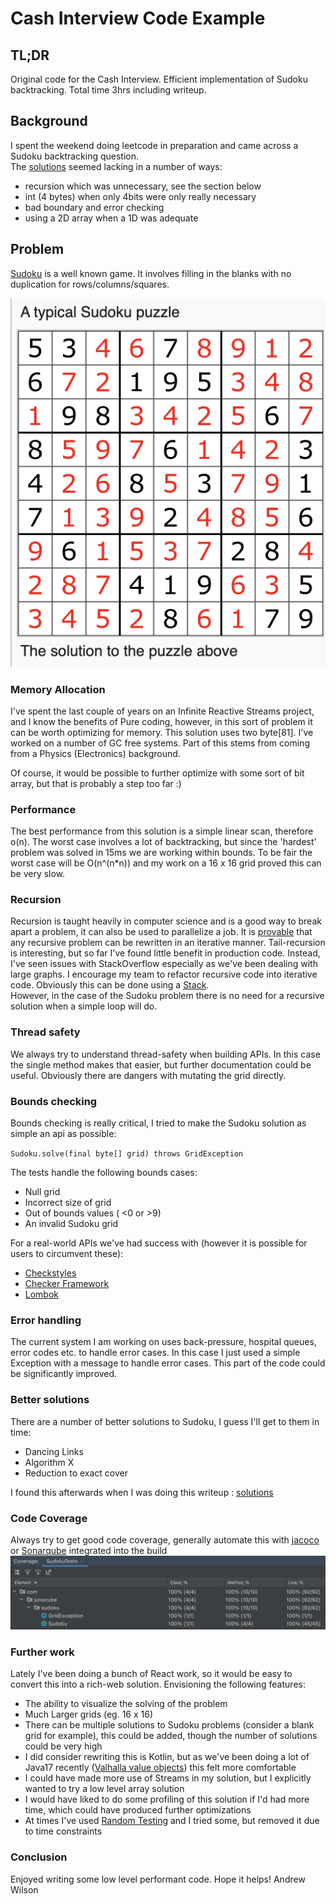 # Cash Interview Code Example

## TL;DR
Original code for the Cash Interview.  Efficient implementation of Sudoku backtracking.  Total time 3hrs including writeup.

## Background
I spent the weekend doing leetcode in preparation and came across a Sudoku backtracking question.  
The [solutions](https://www.baeldung.com/java-sudoku) seemed lacking in a number of ways:

- recursion which was unnecessary, see the section below
- int (4 bytes) when only 4bits were only really necessary
- bad boundary and error checking
- using a 2D array when a 1D was adequate

## Problem
[Sudoku](https://en.wikipedia.org/wiki/Sudoku) is a well known game.  It involves filling in the blanks with no duplication for
rows/columns/squares.

![Sudoku](Sudoku.png)

### Memory Allocation
I've spent the last couple of years on an Infinite Reactive Streams project, and I know the benefits of Pure coding,
however, in this sort of problem it can be worth optimizing for memory.  This solution uses two byte[81].  I've 
worked on a number of GC free systems.  Part of this stems from coming from a Physics (Electronics) background.

Of course, it would be possible to further optimize with some sort of bit array, but that is probably a step too far :)

### Performance
The best performance from this solution is a simple linear scan, therefore o(n).  The worst case involves a lot of 
backtracking, but since the 'hardest' problem was solved in 15ms we are working within bounds.  To be fair the worst
case will be O(n^(n*n)) and my work on a 16 x 16 grid proved this can be very slow.

### Recursion
Recursion is taught heavily in computer science and is a good way to break apart a problem, it can also be used to 
parallelize a job.  It is [provable](https://en.wikipedia.org/wiki/Church%E2%80%93Turing_thesis) that any
recursive problem can be rewritten in an iterative manner.  Tail-recursion is interesting, but so far I've found little
benefit in production code.  Instead, I've seen issues with StackOverflow especially as we've been dealing with large
graphs.  I encourage my team to refactor recursive code into iterative code.  Obviously this can be done using a 
[Stack](https://docs.oracle.com/en/java/javase/11/docs/api/java.base/java/util/ArrayDeque.html).  
However, in the case of the Sudoku problem there is no need for a recursive solution when a simple loop will do.

### Thread safety
We always try to understand thread-safety when building APIs.  In this case the single method makes that easier, but 
further documentation could be useful.  Obviously there are dangers with mutating the grid directly.

### Bounds checking
Bounds checking is really critical, I tried to make the Sudoku solution as simple an api as possible:

`Sudoku.solve(final byte[] grid) throws GridException`

The tests handle the following bounds cases:

- Null grid
- Incorrect size of grid
- Out of bounds values ( <0 or >9)
- An invalid Sudoku grid

For a real-world APIs we've had success with (however it is possible for users to circumvent these): 

- [Checkstyles](https://checkstyle.sourceforge.io/)
- [Checker Framework](https://checkerframework.org/)
- [Lombok](https://projectlombok.org/features/NonNull)

### Error handling
The current system I am working on uses back-pressure, hospital queues, error codes etc. to handle error cases.
In this case I just used a simple Exception with a message to handle error cases.  This part of the code could be 
significantly improved.

### Better solutions
There are a number of better solutions to Sudoku, I guess I'll get to them in time:

- Dancing Links
- Algorithm X
- Reduction to exact cover

I found this afterwards when I was doing this writeup : [solutions](https://medium.com/optima-blog/solving-sudoku-fast-702912c13307)

### Code Coverage
Always try to get good code coverage, generally automate this with [jacoco](https://www.eclemma.org/jacoco/) or [Sonarqube](https://www.sonarqube.org/) integrated into the build
![Coverage](coverage.png)

### Further work
Lately I've been doing a bunch of React work, so it would be easy to convert this into a rich-web solution.
Envisioning the following features:

- The ability to visualize the solving of the problem
- Much Larger grids (eg. 16 x 16)
- There can be multiple solutions to Sudoku problems (consider a blank grid for example), this could be added, though the number of solutions could be very high
- I did consider rewriting this is Kotlin, but as we've been doing a lot of Java17 recently ([Valhalla value objects](https://openjdk.java.net/jeps/8277163)) this felt more comfortable
- I could have made more use of Streams in my solution, but I explicitly wanted to try a low level array solution
- I would have liked to do some profiling of this solution if I'd had more time, which could have produced further optimizations
- At times I've used [Random Testing](https://en.wikipedia.org/wiki/Random_testing) and I tried some, but removed it due to time constraints

### Conclusion
Enjoyed writing some low level performant code.  Hope it helps!  Andrew Wilson



